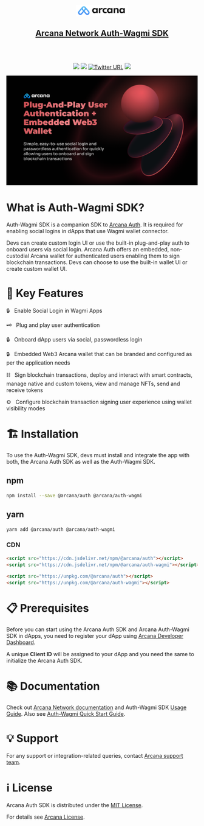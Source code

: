 <p align="center">
<a href="#start"><img height="30rem" src="https://raw.githubusercontent.com/arcana-network/branding/main/an_logo_light_temp.png"/></a>
<h2 align="center"> <a href="https://arcana.network/">Arcana Network Auth-Wagmi SDK </a></h2>
</p>
<br/>
<p id="banner" align="center">
<br/>
<a title="MIT License" href="https://github.com/arcana-network/license/blob/main/LICENSE.md"><img src="https://img.shields.io/badge/license-MIT-blue"/></a>
<a title="Beta release" href="https://github.com/arcana-network/auth-wagmi/releases"><img src="https://img.shields.io/github/v/release/arcana-network/auth-wagmi?style=flat-square&color=28A745"/></a>
<a title="Twitter" href="https://twitter.com/ArcanaNetwork"><img alt="Twitter URL" src="https://img.shields.io/twitter/url?style=social&url=https%3A%2F%2Ftwitter.com%2FArcanaNetwork"/></a>
<a title="CodeCov" href="https://codecov.io/gh/arcana-network/auth-wagmi"> 
 <img src="https://codecov.io/gh/arcana-network/auth-wagmi/branch/dev/graph/badge.svg?token=KmdjEs3enL"/></a>
</p><p id="start" align="center">
<a href="https://docs.beta.arcana.network/"><img src="https://raw.githubusercontent.com/arcana-network/branding/main/an_banner_docs.png" alt="Arcana Auth-Wagmi SDK"/></a>
</p>

# What is Auth-Wagmi SDK?

Auth-Wagmi SDK is a companion SDK to [Arcana Auth](https://github.com/arcana-network/auth). It is required for enabling social logins in dApps that use Wagmi wallet connector.

Devs can create custom login UI or use the built-in plug-and-play auth to onboard users via social login. Arcana Auth offers an embedded, non-custodial Arcana wallet for authenticated users enabling them to sign blockchain transactions. Devs can choose to use the built-in wallet UI or create custom wallet UI.

# 💪 Key Features

<p>🔒 &nbsp; Enable Social Login in Wagmi Apps</p>
<p>🗝️ &nbsp; Plug and play user authentication</p>
<p>🔒 &nbsp; Onboard dApp users via social, passwordless login</p>
<p>🔒 &nbsp; Embedded Web3 Arcana wallet that can be branded and configured as per the application needs </p>
<p>⛓️ &nbsp; Sign blockchain transactions, deploy and interact with smart contracts, manage native and custom tokens, view and manage NFTs, send and receive tokens</p>
<p>⚙️ &nbsp; Configure blockchain transaction signing user experience using wallet visibility modes</p>

# 🏗️ Installation

To use the Auth-Wagmi SDK, devs must install and integrate the app with both, the Arcana Auth SDK as well as the Auth-Wagmi SDK.

## npm

```sh
npm install --save @arcana/auth @arcana/auth-wagmi
```

## yarn

```sh
yarn add @arcana/auth @arcana/auth-wagmi
```

### CDN

```html
<script src="https://cdn.jsdelivr.net/npm/@arcana/auth"></script>
<script src="https://cdn.jsdelivr.net/npm/@arcana/auth-wagmi"></script>
```

```html
<script src="https://unpkg.com/@arcana/auth"></script>
<script src="https://unpkg.com/@arcana/auth-wagmi"></script>
```

# 📋 Prerequisites

Before you can start using the Arcana Auth SDK and Arcana Auth-Wagmi SDK in dApps, you need to register your dApp using [Arcana Developer Dashboard](https://dashboard.arcana.network/).

A unique **Client ID** will be assigned to your dApp and you need the same to initialize the Arcana Auth SDK.

# 📚 Documentation

Check out [Arcana Network documentation](https://docs.arcana.network/) and Auth-Wagmi SDK [Usage Guide](./usage.md).  Also see [Auth-Wagmi Quick Start Guide](https://docs.arcana.network/quick-start/wagmi-quick-start.html).

# 💡 Support

For any support or integration-related queries, contact [Arcana support team](mailto:support@arcana.network).

# ℹ️ License

Arcana Auth SDK is distributed under the [MIT License](https://fossa.com/blog/open-source-licenses-101-mit-license/).

For details see [Arcana License](https://github.com/arcana-network/license/blob/main/LICENSE.md).
